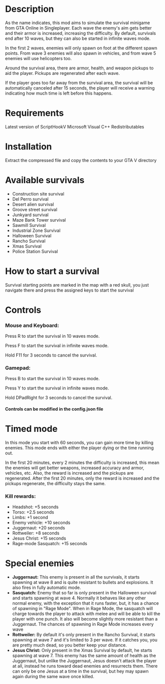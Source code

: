 # Description

As the name indicates, this mod aims to simulate the survival minigame from GTA Online in Singleplayer. Each wave the enemy's aim gets better and their armor is increased, increasing the difficulty. By default, survivals end after 10 waves, but they can also be started in infinite waves mode.

In the first 2 waves, enemies will only spawn on foot at the different spawn points. From wave 3 enemies will also spawn in vehicles, and from wave 5 enemies will use helicopters too.

Around the survival area, there are armor, health, and weapon pickups to aid the player. Pickups are regenerated after each wave.

If the player goes too far away from the survival area, the survival will be automatically canceled after 15 seconds, the player will receive a warning indicating how much time is left before this happens.

# Requirements
Latest version of ScriptHookV
Microsoft Visual C++ Redistributables


# Installation
Extract the compressed file and copy the contents to your GTA V directory

# Available survivals
- Construction site survival
- Del Perro survival
- Desert alien survival
- Groove street survival
- Junkyard survival
- Maze Bank Tower survival
- Sawmill Survival
- Industrial Zone Survival
- Halloween Survival
- Rancho Survival
- Xmas Survival
- Police Station Survival


# How to start a survival
Survival starting points are marked in the map with a red skull, you just navigate there and press the assigned keys to start the survival

# Controls
### Mouse and Keyboard:

Press R to start the survival in 10 waves mode.

Press F to start the survival in infinite waves mode.

Hold F11 for 3 seconds to cancel the survival.

### Gamepad:

Press B to start the survival in 10 waves mode.

Press Y to start the survival in infinite waves mode.

Hold DPadRight for 3 seconds to cancel the survival.

#### Controls can be modified in the config.json file

# Timed mode
In this mode you start with 60 seconds, you can gain more time by killing enemies. This mode ends with either the player dying or the time running out.

In the first 20 minutes, every 2 minutes the difficulty is increased, this mean the enemies will get better weapons, increased accuracy and armor, vehicles, etc. Also, the reward is increased and the pickups are regenerated. After the first 20 minutes, only the reward is increased and the pickups regenerate, the difficulty stays the same.

### Kill rewards:
- Headshot: +5 seconds
- Torso: +2.5 seconds
- Limbs: +1 second
- Enemy vehicle: +10 seconds
- Juggernaut: +20 seconds
- Rottweiler: +8 seconds
- Jesus Christ: +15 seconds
- Rage-mode Sasquatch: +15 seconds


# Special enemies
- **Juggernaut:** This enemy is present in all the survivals, it starts spawning at wave 8 and is quite resistant to bullets and explosions. It also fires in fully automatic mode.
- **Sasquatch:** Enemy that so far is only present in the Halloween survival and starts spawning at wave 4. Normally it behaves like any other normal enemy, with the exception that it runs faster, but, it has a chance of spawning in "Rage Mode". When in Rage Mode, the sasquatch will charge towards the player to attack with melee and will be able to kill the player with one punch. It also will become slightly more resistant than a Juggernaut. The chances of spawning in Rage Mode increases every wave
- **Rottweiler:** By default it's only present in the Rancho Survival, it starts spawning at wave 7 and it's limited to 3 per wave. If it catches you, you are pretty much dead, so you better keep your distance.
- **Jesus Christ:** Only present in the Xmas Survival by default, he starts spawning at wave 7. This enemy has the same amount of health as the Juggernaut, but unlike the Juggernaut, Jesus doesn't attack the player at all, instead he runs toward dead enemies and resurrects them. There can only be one Jesus at a time in the survival, but hey may spawn again during the same wave once killed.
